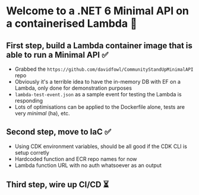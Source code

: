 # Welcome to a .NET 6 Minimal API on a containerised Lambda 👋

## First step, build a Lambda container image that is able to run a Minimal API ✅

- Grabbed the `https://github.com/davidfowl/CommunityStandUpMinimalAPI` repo
- Obviously it's a terrible idea to have the in-memory DB with EF on a Lambda, only done for demonstration purposes
- `lambda-test-event.json` as a sample event for testing the Lambda is responding
- Lots of optimisations can be applied to the Dockerfile alone, tests are very *minimal* (ha), etc.

## Second step, move to IaC ✅

- Using CDK environment variables, should be all good if the CDK CLI is setup corretly
- Hardcoded function and ECR repo names for now
- Lambda function URL with no auth whatsoever as an output

## Third step, wire up CI/CD ⏳
